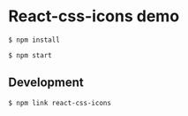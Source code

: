 # React-css-icons demo

`$ npm install`

`$ npm start`

## Development
`$ npm link react-css-icons`
